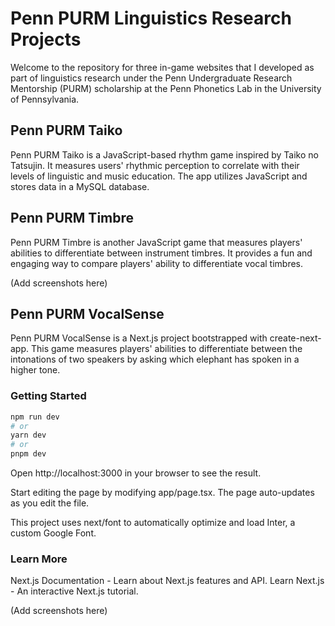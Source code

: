 # Penn PURM Linguistics Research Projects

Welcome to the repository for three in-game websites that I developed as part of linguistics research under the Penn Undergraduate Research Mentorship (PURM) scholarship at the Penn Phonetics Lab in the University of Pennsylvania.

## Penn PURM Taiko

Penn PURM Taiko is a JavaScript-based rhythm game inspired by Taiko no Tatsujin. It measures users' rhythmic perception to correlate with their levels of linguistic and music education. The app utilizes JavaScript and stores data in a MySQL database.


## Penn PURM Timbre
Penn PURM Timbre is another JavaScript game that measures players' abilities to differentiate between instrument timbres. It provides a fun and engaging way to compare players' ability to differentiate vocal timbres.

(Add screenshots here)

## Penn PURM VocalSense
Penn PURM VocalSense is a Next.js project bootstrapped with create-next-app. This game measures players' abilities to differentiate between the intonations of two speakers by asking which elephant has spoken in a higher tone.

### Getting Started

```bash
npm run dev
# or
yarn dev
# or
pnpm dev

```

Open http://localhost:3000 in your browser to see the result.

Start editing the page by modifying app/page.tsx. The page auto-updates as you edit the file.

This project uses next/font to automatically optimize and load Inter, a custom Google Font.

### Learn More
Next.js Documentation - Learn about Next.js features and API.
Learn Next.js - An interactive Next.js tutorial.

(Add screenshots here)

